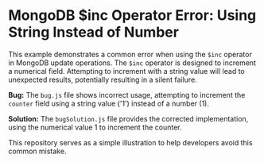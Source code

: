 # MongoDB $inc Operator Error: Using String Instead of Number

This example demonstrates a common error when using the `$inc` operator in MongoDB update operations. The `$inc` operator is designed to increment a numerical field.  Attempting to increment with a string value will lead to unexpected results, potentially resulting in a silent failure. 

**Bug:**
The `bug.js` file shows incorrect usage, attempting to increment the `counter` field using a string value ('1') instead of a number (1).

**Solution:**
The `bugSolution.js` file provides the corrected implementation, using the numerical value 1 to increment the counter.

This repository serves as a simple illustration to help developers avoid this common mistake.